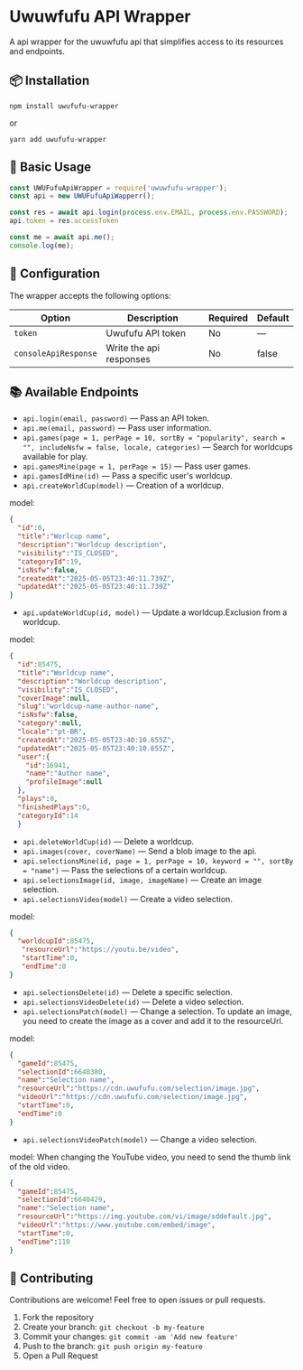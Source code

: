 # Uwuwfufu API Wrapper

A api wrapper for the uwuwfufu api that simplifies access to its resources and endpoints.

## 📦 Installation

```
npm install uwufufu-wrapper
```

or

```
yarn add uwufufu-wrapper
```

## 🚀 Basic Usage

```javascript
const UWUFufuApiWrapper = require('uwuwfufu-wrapper');
const api = new UWUFufuApiWapperr();

const res = await api.login(process.env.EMAIL, process.env.PASSWORD);
api.token = res.accessToken

const me = await api.me();
console.log(me);
```

## 🔧 Configuration

The wrapper accepts the following options:

| Option                | Description            | Required | Default |
|-----------------------|------------------------|----------|---------|
| `token`               | Uwufufu API token      | No       | —       |
| `consoleApiResponse`  | Write the api responses| No       | false   |

## 📚 Available Endpoints

- `api.login(email, password)` — Pass an API token.
- `api.me(email, password)` — Pass user information.
- `api.games(page = 1, perPage = 10, sortBy = "popularity", search = "", includeNsfw = false, locale, categories)` — Search for worldcups available for play.
- `api.gamesMine(page = 1, perPage = 15)` — Pass user games.
- `api.gamesIdMine(id)` — Pass a specific user's worldcup.
- `api.createWorldCup(model)` — Creation of a worldcup.

model:
```json
{
  "id":0,
  "title":"Worlcup name",
  "description":"Worldcup description",
  "visibility":"IS_CLOSED",
  "categoryId":19,
  "isNsfw":false,
  "createdAt":"2025-05-05T23:40:11.739Z",
  "updatedAt":"2025-05-05T23:40:11.739Z"
}
```
- `api.updateWorldCup(id, model)` — Update a worldcup.Exclusion from a worldcup.

model:
```json
{
  "id":85475,
  "title":"Worldcup name",
  "description":"Worldcup description",
  "visibility":"IS_CLOSED",
  "coverImage":null,
  "slug":"worldcup-name-author-name",
  "isNsfw":false,
  "category":null,
  "locale":"pt-BR",
  "createdAt":"2025-05-05T23:40:10.655Z",
  "updatedAt":"2025-05-05T23:40:10.655Z",
  "user":{
    "id":16941,
    "name":"Author name",
    "profileImage":null
  },
  "plays":0,
  "finishedPlays":0,
  "categoryId":14
  }
```
- `api.deleteWorldCup(id)` — Delete a worldcup.
- `api.images(cover, coverName)` — Send a blob image to the api.
- `api.selectionsMine(id, page = 1, perPage = 10, keyword = "", sortBy = "name")` — Pass the selections of a certain worldcup.
- `api.selectionsImage(id, image, imageName)` — Create an image selection.
- `api.selectionsVideo(model)` — Create a video selection.

model:
```json
{
  "worldcupId":85475,
   "resourceUrl":"https://youtu.be/video",
   "startTime":0,
   "endTime":0
}
```
- `api.selectionsDelete(id)` — Delete a specific selection.
- `api.selectionsVideoDelete(id)` — Delete a video selection.
- `api.selectionsPatch(model)` — Change a selection. To update an image, you need to create the image as a cover and add it to the resourceUrl.

model:
```json
{
  "gameId":85475,
  "selectionId":6640380,
  "name":"Selection name",
  "resourceUrl":"https://cdn.uwufufu.com/selection/image.jpg",
  "videoUrl":"https://cdn.uwufufu.com/selection/image.jpg",
  "startTime":0,
  "endTime":0
}
```
- `api.selectionsVideoPatch(model)` — Change a video selection.

model:
When changing the YouTube video, you need to send the thumb link of the old video.
```json
{
  "gameId":85475,
  "selectionId":6640429,
  "name":"Selection name",
  "resourceUrl":"https://img.youtube.com/vi/image/sddefault.jpg",
  "videoUrl":"https://www.youtube.com/embed/image",
  "startTime":0,
  "endTime":110
}
```

## 🤝 Contributing

Contributions are welcome! Feel free to open issues or pull requests.

1. Fork the repository  
2. Create your branch: `git checkout -b my-feature`  
3. Commit your changes: `git commit -am 'Add new feature'`  
4. Push to the branch: `git push origin my-feature`  
5. Open a Pull Request